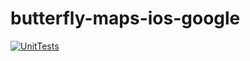# butterfly-maps-ios-google
[![UnitTests](https://github.com/lightningkite/butterfly-maps-ios-google/actions/workflows/UnitTests.yml/badge.svg)](https://github.com/lightningkite/butterfly-maps-ios-google/actions/workflows/UnitTests.yml)
